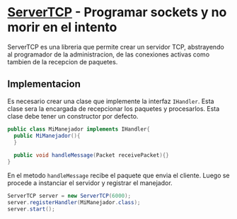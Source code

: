 [ServerTCP](http://sugarscope.net) - Programar sockets y no morir en el intento
=========
ServerTCP es una libreria que permite crear un servidor TCP, abstrayendo al programador de la administracion,
de las conexiones activas como tambien de la recepcion de paquetes.

Implementacion
--------------------------------------

Es necesario crear una clase que implemente la interfaz `IHandler`. Esta clase sera la encargada de recepcionar los
paquetes y procesarlos.
Esta clase debe tener un constructor por defecto.

```java
public class MiManejador implements IHandler{
  public MiManejador(){
  }
  
  public void handleMessage(Packet receivePacket){}
}
```

En el metodo `handleMessage` recibe el paquete que envia el cliente.
Luego se procede a instanciar el servidor y registrar el manejador.

```java
ServerTCP server = new ServerTCP(6000);
server.registerHandler(MiManejador.class);
server.start();
```


